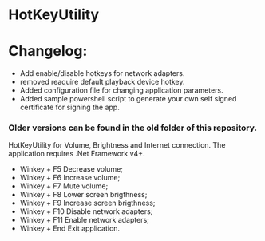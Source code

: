 # HotKeyUtility

# Changelog:
 - Add enable/disable hotkeys for network adapters.
 - removed reaquire default playback device hotkey.
 - Added configuration file for changing application parameters.
 - Added sample powershell script to generate your own self signed certificate for signing the app.
### Older versions can be found in the old folder of this repository.

HotKeyUtility for Volume, Brightness and Internet connection.
The application requires .Net Framework v4+.
 - Winkey + F5 Decrease volume;
 - Winkey + F6 Increase volume;
 - Winkey + F7 Mute volume;
 - Winkey + F8 Lower screen brigthness;
 - Winkey + F9 Increase screen brigthness;
 - Winkey + F10 Disable network adapters;
 - Winkey + F11 Enable network adapters;
 - Winkey + End Exit application.
